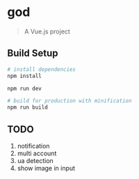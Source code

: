 # god

> A Vue.js project

## Build Setup

``` bash
# install dependencies
npm install

npm run dev

# build for production with minification
npm run build
```

## TODO
1. notification
1. multi account
1. ua detection
1. show image in input 